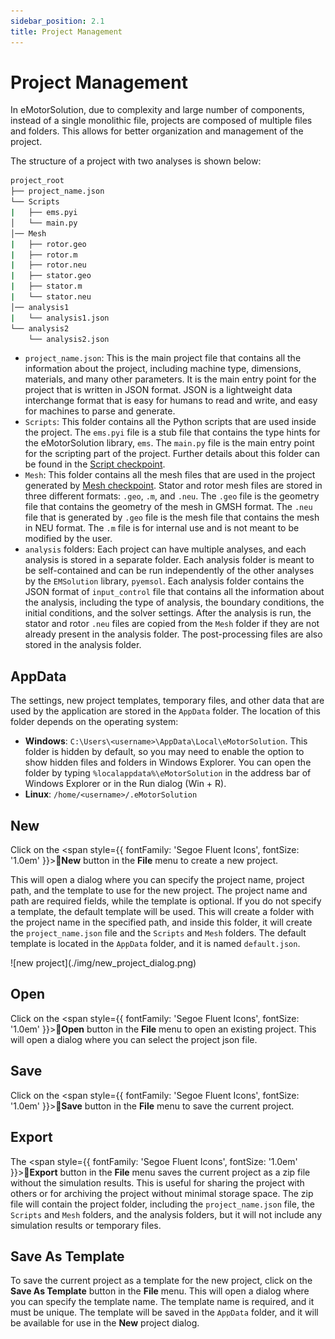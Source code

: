 ```yaml
---
sidebar_position: 2.1
title: Project Management
---
```


# Project Management
In eMotorSolution, due to complexity and large number of components, instead of a single monolithic file, projects are composed of multiple files and folders. This allows for better organization and management of the project. 

The structure of a project with two analyses is shown below:

```bash
project_root
├── project_name.json
└── Scripts
|   ├── ems.pyi
│   └── main.py
│── Mesh
|   ├── rotor.geo
|   ├── rotor.m
|   ├── rotor.neu
|   ├── stator.geo
|   ├── stator.m
|   └── stator.neu
│── analysis1
|   └── analysis1.json
└── analysis2
    └── analysis2.json
```
- `project_name.json`: This is the main project file that contains all the information about the project, including machine type, dimensions, materials, and many other parameters. It is the main entry point for the project that is written in JSON format. JSON is a lightweight data interchange format that is easy for humans to read and write, and easy for machines to parse and generate.
- `Scripts`: This folder contains all the Python scripts that are used inside the project. The `ems.pyi` file is a stub file that contains the type hints for the eMotorSolution library, `ems`. The `main.py` file is the main entry point for the scripting part of the project. Further details about this folder can be found in the [Script checkpoint](./script).
- `Mesh`: This folder contains all the mesh files that are used in the project generated by [Mesh checkpoint](./mesh). Stator and rotor mesh files are stored in three different formats: `.geo`, `.m`, and `.neu`. The `.geo` file is the geometry file that contains the geometry of the mesh in GMSH format. The `.neu` file that is generated by `.geo` file is the mesh file that contains the mesh in NEU format. The `.m` file is for internal use and is not meant to be modified by the user. 
- `analysis` folders: Each project can have multiple analyses, and each analysis is stored in a separate folder. Each analysis folder is meant to be self-contained and can be run independently of the other analyses by the `EMSolution` library, `pyemsol`. Each analysis folder contains the JSON format of `input_control` file that contains all the information about the analysis, including the type of analysis, the boundary conditions, the initial conditions, and the solver settings. After the analysis is run, the stator and rotor `.neu` files are copied from the `Mesh` folder if they are not already present in the analysis folder. The post-processing files are also stored in the analysis folder. 

## AppData
The settings, new project templates, temporary files, and other data that are used by the application are stored in the `AppData` folder. The location of this folder depends on the operating system:
- **Windows**: `C:\Users\<username>\AppData\Local\eMotorSolution`. This folder is hidden by default, so you may need to enable the option to show hidden files and folders in Windows Explorer. You can open the folder by typing `%localappdata%\eMotorSolution` in the address bar of Windows Explorer or in the Run dialog (Win + R).
- **Linux**: `/home/<username>/.eMotorSolution`

## New
Click on the <span style={{ fontFamily: 'Segoe Fluent Icons', fontSize: '1.0em' }}>&#xE8A5;</span>**New** button in the **File** menu to create a new project. 

This will open a dialog where you can specify the project name, project path, and the template to use for the new project. The project name and path are required fields, while the template is optional. If you do not specify a template, the default template will be used. This will create a folder with the project name in the specified path, and inside this folder, it will create the `project_name.json` file and the `Scripts` and `Mesh` folders. 
The default template is located in the `AppData` folder, and it is named `default.json`. 

<p class="ems">![new project](./img/new_project_dialog.png)</p>

## Open
Click on the <span style={{ fontFamily: 'Segoe Fluent Icons', fontSize: '1.0em' }}>&#xE838;</span>**Open** button in the **File** menu to open an existing project.
This will open a dialog where you can select the project json file.

## Save
Click on the <span style={{ fontFamily: 'Segoe Fluent Icons', fontSize: '1.0em' }}>&#xE7C3;</span>**Save** button in the **File** menu to save the current project.

## Export
The <span style={{ fontFamily: 'Segoe Fluent Icons', fontSize: '1.0em' }}>&#xE792;</span>**Export** button in the **File** menu saves the current project as a zip file without the simulation results. This is useful for sharing the project with others or for archiving the project without minimal storage space. The zip file will contain the project folder, including the `project_name.json` file, the `Scripts` and `Mesh` folders, and the analysis folders, but it will not include any simulation results or temporary files.

## Save As Template
To save the current project as a template for the new project, click on the **Save As Template** button in the **File** menu. This will open a dialog where you can specify the template name. The template name is required, and it must be unique. The template will be saved in the `AppData` folder, and it will be available for use in the **New** project dialog.
